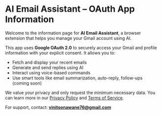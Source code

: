 # AI Email Assistant – OAuth App Information

Welcome to the information page for **AI Email Assistant**, a browser extension that helps you manage your Gmail account using AI.

This app uses **Google OAuth 2.0** to securely access your Gmail and profile information with your explicit consent. It allows you to:

- Fetch and display your recent emails
- Generate and send replies using AI
- Interact using voice-based commands
- Use smart tools like email summarization, auto-reply, follow-ups (coming soon)

We value your privacy and only request the minimum necessary data. You can learn more in our [Privacy Policy](https://aiemailassistant.in/privacy-policy.md) and [Terms of Service](https://aiemailassistant.in/terms-of-service.md).

For support, contact: **vinitsonawane76@gmail.com**

